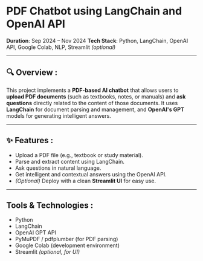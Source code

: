 # PDF Chatbot using LangChain and OpenAI API

**Duration**: Sep 2024 – Nov 2024 
**Tech Stack**: Python, LangChain, OpenAI API, Google Colab, NLP, Streamlit *(optional)*

---

## 🔍 Overview **:**

This project implements a **PDF-based AI chatbot** that allows users to **upload PDF documents** (such as textbooks, notes, or manuals) and **ask questions** directly related to the content of those documents. It uses **LangChain** for document parsing and management, and **OpenAI's GPT** models for generating intelligent answers.

---

## ✨ Features **:**

- Upload a PDF file (e.g., textbook or study material).
- Parse and extract content using LangChain.
- Ask questions in natural language.
- Get intelligent and contextual answers using the OpenAI API.
- *(Optional)* Deploy with a clean **Streamlit UI** for easy use.

---

## Tools & Technologies **:**

- Python  
- LangChain  
- OpenAI GPT API  
- PyMuPDF / pdfplumber (for PDF parsing)  
- Google Colab (development environment)  
- Streamlit *(optional, for UI)*
